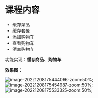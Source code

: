# 课程内容

- 缓存菜品
- 缓存套餐
- 添加购物车
- 查看购物车
- 清空购物车

功能实现：**缓存商品**、**购物车**

**效果图：**

![image-20221208175444066-zoom:50%;](assets/image-20221208175444066.png) ![image-20221208175454987-zoom:50%;](assets/image-20221208175454987.png)![image-20221208175533325-zoom:50%;](assets/image-20221208175533325.png)

